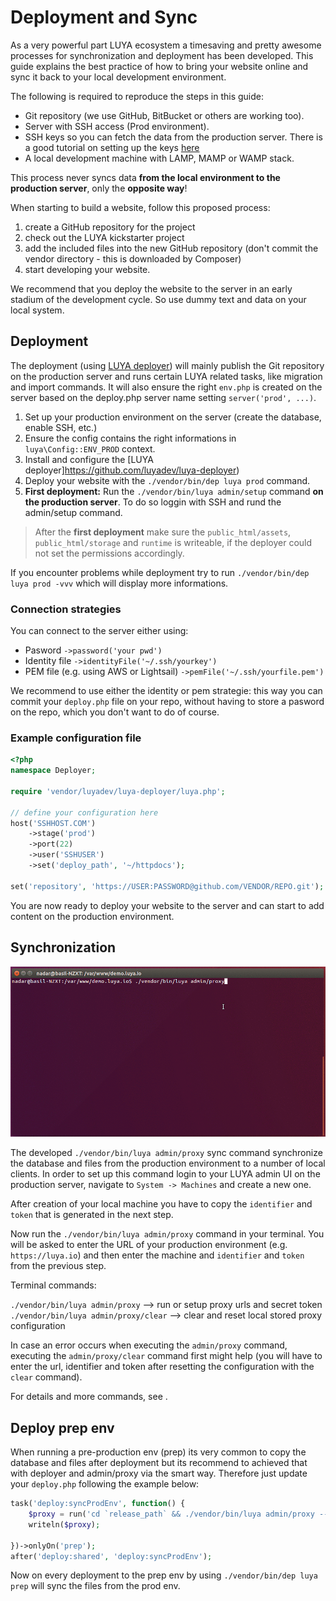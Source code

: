 # Deployment and Sync

As a very powerful part LUYA ecosystem a timesaving and pretty awesome processes for synchronization and deployment has been developed. This guide explains the best practice of how to bring your website online and sync it back to your local development environment.

The following is required to reproduce the steps in this guide:

+ Git repository (we use GitHub, BitBucket or others are working too).
+ Server with SSH access (Prod environment).
+ SSH keys so you can fetch the data from the production server. There is a good tutorial on setting up the keys [here](https://help.github.com/en/enterprise/2.16/user/articles/generating-a-new-ssh-key-and-adding-it-to-the-ssh-agent)
+ A local development machine with LAMP, MAMP or WAMP stack.

This process never syncs data **from the local environment to the production server**, only the **opposite way**!

When starting to build a website, follow this proposed process:

1. create a GitHub repository for the project
2. check out the LUYA kickstarter project
3. add the included files into the new GitHub repository (don't commit the vendor directory - this is downloaded by Composer)
4. start developing your website.

We recommend that you deploy the website to the server in an early stadium of the development cycle. So use dummy text and data on your local system.

## Deployment

The deployment (using [LUYA deployer](https://github.com/luyadev/luya-deployer)) will mainly publish the Git repository on the production server and runs certain LUYA related tasks, like migration and import commands. It will also ensure the right `env.php` is created on the server based on the deploy.php server name setting `server('prod', ...)`.

1. Set up your production environment on the server (create the database, enable SSH, etc.)
2. Ensure the config contains the right informations in `luya\Config::ENV_PROD` context.
3. Install and configure the [LUYA deployer]https://github.com/luyadev/luya-deployer)
4. Deploy your website with the `./vendor/bin/dep luya prod` command.
5. **First deployment:** Run the `./vendor/bin/luya admin/setup` command **on the production server**. To do so loggin with SSH and rund the admin/setup command.

> After the **first deployment** make sure the `public_html/assets`, `public_html/storage` and `runtime` is writeable, if the deployer could not set the permissions accordingly.

If you encounter problems while deployment try to run `./vendor/bin/dep luya prod -vvv` which will display more informations.

### Connection strategies

You can connect to the server either using:

* Pasword `->password('your pwd')`
* Identity file `->identityFile('~/.ssh/yourkey')`
* PEM file (e.g. using AWS or Lightsail) `->pemFile('~/.ssh/yourfile.pem')`

We recommend to use either the identity or pem strategie: this way you can commit your `deploy.php` file on your repo, without having to store a pasword on the repo, which you don't want to do of course.

### Example configuration file

```php
<?php
namespace Deployer;

require 'vendor/luyadev/luya-deployer/luya.php';

// define your configuration here
host('SSHHOST.COM')
    ->stage('prod')
    ->port(22)
    ->user('SSHUSER')
    ->set('deploy_path', '~/httpdocs');

set('repository', 'https://USER:PASSWORD@github.com/VENDOR/REPO.git');
```

You are now ready to deploy your website to the server and can start to add content on the production environment.

## Synchronization

![luya-proxy](../img/luya-proxy.gif "LUYA Proxy Sync")

The developed `./vendor/bin/luya admin/proxy` sync command synchronize the database and files from the production environment to a number of local clients. 
In order to set up this command login to your LUYA admin UI on the production server, navigate to `System -> Machines` and create a new one. 

After creation of your local machine you have to copy the `identifier` and `token` that is generated in the next step.

Now run the `./vendor/bin/luya admin/proxy` command in your terminal. 
You will be asked to enter the URL of your production environment (e.g. `https://luya.io`) and then enter the machine and `identifier` and `token` from the previous step.

Terminal commands:

`./vendor/bin/luya admin/proxy` --> run or setup proxy urls and secret token  
`./vendor/bin/luya admin/proxy/clear` --> clear and reset local stored proxy configuration

In case an error occurs when executing the `admin/proxy` command, executing the `admin/proxy/clear` command first might help (you will have to enter the url, identifier and token after resetting the configuration with the `clear` command).

For details and more commands, see <class name="luya\admin\commands\ProxyController" />.

## Deploy prep env


When running a pre-production env (prep) its very common to copy the database and files after deployment but its recommend to achieved that with deployer and admin/proxy via the smart way. Therefore just update your `deploy.php` following the example below:

```php
task('deploy:syncProdEnv', function() {
    $proxy = run('cd `release_path` && ./vendor/bin/luya admin/proxy --url=https://www.prod-website.com --idf=IDENTIFER --token=TOKEN');
    writeln($proxy);
    
})->onlyOn('prep');
after('deploy:shared', 'deploy:syncProdEnv');
```

Now on every deployment to the prep env by using `./vendor/bin/dep luya prep` will sync the files from the prod env.
